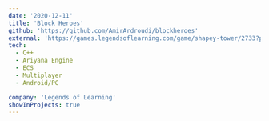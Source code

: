 ```yaml
---
date: '2020-12-11'
title: 'Block Heroes'
github: 'https://github.com/AmirArdroudi/blockheroes'
external: 'https://games.legendsoflearning.com/game/shapey-tower/2733?partner=legends-public&media=game'
tech:
  - C++
  - Ariyana Engine
  - ECS
  - Multiplayer
  - Android/PC

company: 'Legends of Learning'
showInProjects: true
---
```

